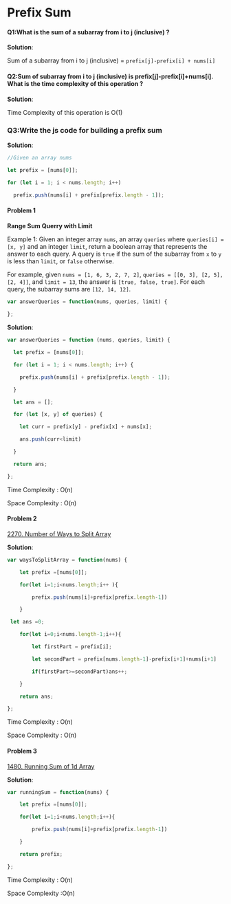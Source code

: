 # Prefix Sum 

#### Q1:What is the sum of a subarray from i to j (inclusive) ? 

**Solution**: 

Sum of a subarray from i to j (inclusive) = `prefix[j]-prefix[i] + nums[i]`

#### Q2:Sum of subarray from i to j (inclusive) is prefix[j]-prefix[i]+nums[i]. What is the time complexity of this operation ? 

**Solution**:

Time Complexity of this operation is O(1)

### Q3:Write the js code for building a prefix sum 

**Solution**:

```js
//Given an array nums

let prefix = [nums[0]];

for (let i = 1; i < nums.length; i++)

  prefix.push(nums[i] + prefix[prefix.length - 1]);
```

#### Problem 1 

**Range Sum Querry with Limit** 

Example 1: Given an integer array `nums`, an array `queries` where `queries[i] = [x, y]` and an integer `limit`, return a boolean array that represents the answer to each query. A query is `true` if the sum of the subarray from `x` to `y` is less than `limit`, or `false` otherwise.

For example, given `nums = [1, 6, 3, 2, 7, 2]`, `queries = [[0, 3], [2, 5], [2, 4]]`, and `limit = 13`, the answer is `[true, false, true]`. For each query, the subarray sums are `[12, 14, 12]`.

```js
var answerQueries = function(nums, queries, limit) {
    
};
```

**Solution**:

```js
var answerQueries = function (nums, queries, limit) {

  let prefix = [nums[0]];

  for (let i = 1; i < nums.length; i++) {

    prefix.push(nums[i] + prefix[prefix.length - 1]);

  }

  let ans = [];

  for (let [x, y] of queries) {

    let curr = prefix[y] - prefix[x] + nums[x];

    ans.push(curr<limit)

  }

  return ans;

};
```

Time Complexity : O(n)

Space Complexity : O(n)

####  Problem 2 

[2270. Number of Ways to Split Array](https://leetcode.com/problems/number-of-ways-to-split-array/)

**Solution**:

```js
var waysToSplitArray = function(nums) {

    let prefix =[nums[0]];

    for(let i=1;i<nums.length;i++ ){

        prefix.push(nums[i]+prefix[prefix.length-1])

    }

 let ans =0;

    for(let i=0;i<nums.length-1;i++){

        let firstPart = prefix[i];

        let secondPart = prefix[nums.length-1]-prefix[i+1]+nums[i+1]

        if(firstPart>=secondPart)ans++;

    }

    return ans;

};
```

Time Complexity : O(n)

Space Complexity : O(n)

#### Problem 3 

[1480. Running Sum of 1d Array](https://leetcode.com/problems/running-sum-of-1d-array/)

**Solution**:

```js
var runningSum = function(nums) {

    let prefix =[nums[0]];

    for(let i=1;i<nums.length;i++){

        prefix.push(nums[i]+prefix[prefix.length-1])

    }

    return prefix;

};
```

Time Complexity : O(n)

Space Complexity :O(n)


